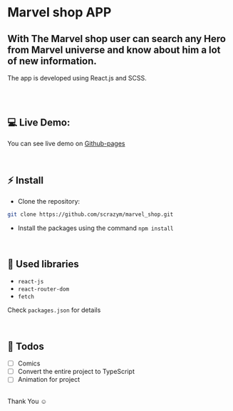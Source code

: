 # Marvel shop APP

<!-- <img width="1024" alt="Screenshoot weather forecast app" src="https://github.com/scrazym/weather_forecast/assets/76552079/06bd97e0-abd7-4839-8129-6d423688c788"> -->

## With The Marvel shop user can search any Hero from Marvel universe and know about him a lot of new information.

The app is developed using React.js and SCSS.

<br />

<br/>

## 💻 Live Demo:

You can see live demo on [Github-pages](https://weather-forecast-4bif.vercel.app/)

<br/>

## ⚡ Install

- Clone the repository:

```bash
git clone https://github.com/scrazym/marvel_shop.git

```

- Install the packages using the command `npm install`

<br/>

## 📙 Used libraries

- `react-js`
- `react-router-dom`
- `fetch`

Check `packages.json` for details

<br/>

## 📄 Todos

- [ ] Comics
- [ ] Convert the entire project to TypeScript
- [ ] Animation for project

<br/>
Thank You ☺

